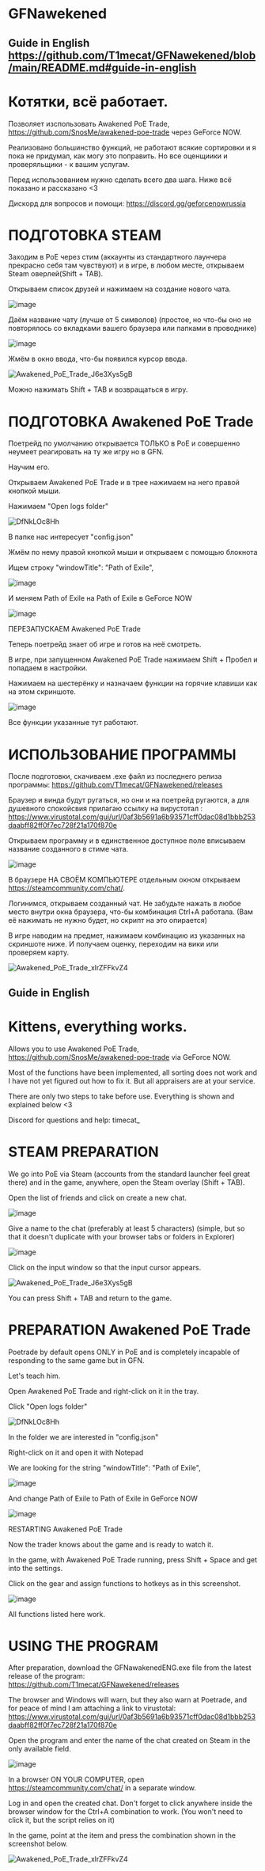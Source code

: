 # GFNawekened

## Guide in English https://github.com/T1mecat/GFNawekened/blob/main/README.md#guide-in-english

# Котятки, всё работает. 

Позволяет изспользовать Awakened PoE Trade, https://github.com/SnosMe/awakened-poe-trade через GeForce NOW.

Реализовано большинство функций, не работают всякие сортировки и я пока не придумал, как могу это поправить. Но все оценщиики и проверяльщики - к вашим услугам.

Перед использованием нужно сделать всего два шага. Ниже всё показано и рассказано <3

Дискорд для вопросов и помощи: https://discord.gg/geforcenowrussia


# ПОДГОТОВКА STEAM

Заходим в PoE через стим (аккаунты из стандартного лаунчера прекрасно себя там чувствуют) и в игре, в любом месте, открываем Steam оверлей(Shift + TAB).

Открываем список друзей и нажимаем на создание нового чата.

![image](https://github.com/T1mecat/GFNawekened/assets/58136226/22c73800-53b2-40dd-b47f-8d575a4c9c1e)

Даём название чату (лучше от 5 символов) (простое, но что-бы оно не повторялось со вкладками вашего браузера или папками в проводнике)

![image](https://github.com/T1mecat/GFNawekened/assets/58136226/1f170a2a-ea46-40aa-b0d9-919b2001e8a5)

Жмём в окно ввода, что-бы появился курсор ввода. 

![Awakened_PoE_Trade_J6e3Xys5gB](https://github.com/T1mecat/GFNawekened/assets/58136226/09f86a9c-f76e-4747-8f5e-5789805e6c80)

Можно нажимать Shift + TAB и возвращаться в игру.


# ПОДГОТОВКА Awakened PoE Trade

Поетрейд по умолчанию открывается ТОЛЬКО в PoE и совершенно неумеет реагировать на ту же игру но в GFN.

Научим его.

Открываем Awakened PoE Trade и в трее нажимаем на него правой кнопкой мыши.

Нажимаем "Open logs folder"

![DfNkLOc8Hh](https://user-images.githubusercontent.com/58136226/196456536-416a8167-0800-4446-9daa-5e44eb9f7c4d.png)

В папке нас интересует "config.json"

Жмём по нему правой кнопкой мыши и открываем с помощью блокнота

Ищем строку "windowTitle": "Path of Exile",

![image](https://user-images.githubusercontent.com/58136226/196457152-e4a6ff07-23fe-4f5d-874d-0d00265607a9.png)

И меняем Path of Exile на Path of Exile в GeForce NOW

![image](https://user-images.githubusercontent.com/58136226/196457353-50a476eb-68a5-402d-9d91-dac9154196f5.png)

ПЕРЕЗАПУСКАЕМ Awakened PoE Trade

Теперь поетрейд знает об игре и готов на неё смотреть. 

В игре, при запущенном Awakened PoE Trade нажимаем Shift + Пробел и попадаем в настройки.

Нажимаем на шестерёнку и назначаем функции на горячие клавиши как на этом скриншоте.

![image](https://github.com/T1mecat/GFNawekened/assets/58136226/763f63b5-1238-4d5e-8417-012a005a94c2)

Все функции указанные тут работают.

# ИСПОЛЬЗОВАНИЕ ПРОГРАММЫ

После подготовки, скачиваем .exe файл из последнего релиза программы: https://github.com/T1mecat/GFNawekened/releases

Браузер и винда будут ругаться, но они и на поетрейд ругаются, а для душевного спокойсвия прилагаю ссылку на вирустотал : https://www.virustotal.com/gui/url/0af3b5691a6b93571cff0dac08d1bbb253daabff82ff0f7ec728f21a170f870e

Открываем программу и в единственное доступное поле вписываем название созданного в стиме чата.

![image](https://github.com/T1mecat/GFNawekened/assets/58136226/fd3bb3ff-1d02-44d8-8378-327c7dbe6bca)

В браузере НА СВОЁМ КОМПЬЮТЕРЕ отдельным окном открываем https://steamcommunity.com/chat/. 

Логинимся, открываем созданный чат. Не забудьте нажать в любое место внутри окна браузера, что-бы комбинация Ctrl+A работала. (Вам её нажимать не нужно будет, но скрипт на это опирается)

В игре наводим на предмет, нажимаем комбинацию из указанных на скриншоте ниже. И получаем оценку, переходим на вики или проверяем карту.

![Awakened_PoE_Trade_xlrZFFkvZ4](https://user-images.githubusercontent.com/58136226/197243728-ac572176-cb5c-4792-9af9-d76cc840dada.png)



## Guide in English

# Kittens, everything works.

Allows you to use Awakened PoE Trade, https://github.com/SnosMe/awakened-poe-trade via GeForce NOW.

Most of the functions have been implemented, all sorting does not work and I have not yet figured out how to fix it. But all appraisers are at your service.

There are only two steps to take before use. Everything is shown and explained below <3

Discord for questions and help: timecat_


# STEAM PREPARATION

We go into PoE via Steam (accounts from the standard launcher feel great there) and in the game, anywhere, open the Steam overlay (Shift + TAB).

Open the list of friends and click on create a new chat.

![image](https://github.com/T1mecat/GFNawekened/assets/58136226/22c73800-53b2-40dd-b47f-8d575a4c9c1e)

Give a name to the chat (preferably at least 5 characters) (simple, but so that it doesn't duplicate with your browser tabs or folders in Explorer)

![image](https://github.com/T1mecat/GFNawekened/assets/58136226/1f170a2a-ea46-40aa-b0d9-919b2001e8a5)

Click on the input window so that the input cursor appears.

![Awakened_PoE_Trade_J6e3Xys5gB](https://github.com/T1mecat/GFNawekened/assets/58136226/09f86a9c-f76e-4747-8f5e-5789805e6c80)

You can press Shift + TAB and return to the game.


# PREPARATION Awakened PoE Trade

Poetrade by default opens ONLY in PoE and is completely incapable of responding to the same game but in GFN.

Let's teach him.

Open Awakened PoE Trade and right-click on it in the tray.

Click "Open logs folder"

![DfNkLOc8Hh](https://user-images.githubusercontent.com/58136226/196456536-416a8167-0800-4446-9daa-5e44eb9f7c4d.png)

In the folder we are interested in "config.json"

Right-click on it and open it with Notepad

We are looking for the string "windowTitle": "Path of Exile",

![image](https://user-images.githubusercontent.com/58136226/196457152-e4a6ff07-23fe-4f5d-874d-0d00265607a9.png)

And change Path of Exile to Path of Exile in GeForce NOW

![image](https://user-images.githubusercontent.com/58136226/196457353-50a476eb-68a5-402d-9d91-dac9154196f5.png)

RESTARTING Awakened PoE Trade

Now the trader knows about the game and is ready to watch it.

In the game, with Awakened PoE Trade running, press Shift + Space and get into the settings.

Click on the gear and assign functions to hotkeys as in this screenshot.

![image](https://github.com/T1mecat/GFNawekened/assets/58136226/763f63b5-1238-4d5e-8417-012a005a94c2)

All functions listed here work.

# USING THE PROGRAM

After preparation, download the GFNawakenedENG.exe file from the latest release of the program: https://github.com/T1mecat/GFNawekened/releases

The browser and Windows will warn, but they also warn at Poetrade, and for peace of mind I am attaching a link to virustotal: https://www.virustotal.com/gui/url/0af3b5691a6b93571cff0dac08d1bbb253daabff82ff0f7ec728f21a170f870e

Open the program and enter the name of the chat created on Steam in the only available field.

![image](https://github.com/T1mecat/GFNawekened/assets/58136226/fd3bb3ff-1d02-44d8-8378-327c7dbe6bca)

In a browser ON YOUR COMPUTER, open https://steamcommunity.com/chat/ in a separate window.

Log in and open the created chat. Don't forget to click anywhere inside the browser window for the Ctrl+A combination to work. (You won't need to click it, but the script relies on it)

In the game, point at the item and press the combination shown in the screenshot below.

![Awakened_PoE_Trade_xlrZFFkvZ4](https://user-images.githubusercontent.com/58136226/197243728-ac572176-cb5c-4792-9af9-d76cc840dada.png)

